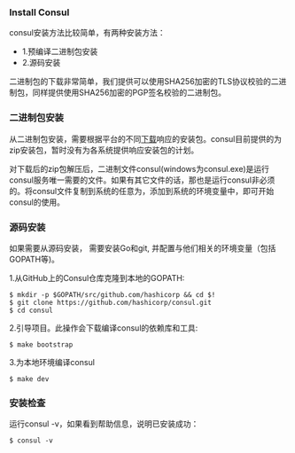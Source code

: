 ### Install Consul

consul安装方法比较简单，有两种安装方法：
 - 1.预编译二进制包安装
 - 2.源码安装

二进制包的下载非常简单，我们提供可以使用SHA256加密的TLS协议校验的二进制包，同样提供使用SHA256加密的PGP签名校验的二进制包。

### 二进制包安装

从二进制包安装，需要根据平台的不同[下载](https://www.consul.io/downloads.html)响应的安装包。consul目前提供的为zip安装包，暂时没有为各系统提供响应安装包的计划。

对下载后的zip包解压后，二进制文件consul(windows为consul.exe)是运行consul服务唯一需要的文件。如果有其它文件的话，那也是运行consul非必须的。将consul文件复制到系统的任意为，添加到系统的环境变量中，即可开始consul的使用。

### 源码安装

如果需要从源码安装， 需要安装Go和git, 并配置与他们相关的环境变量（包括GOPATH等)。

1.从GitHub上的Consul仓库克隆到本地的GOPATH:

```
$ mkdir -p $GOPATH/src/github.com/hashicorp && cd $!
$ git clone https://github.com/hashicorp/consul.git
$ cd consul
```

2.引导项目。此操作会下载编译consul的依赖库和工具:

```
$ make bootstrap
```

3.为本地环境编译consul

```
$ make dev
```

### 安装检查

运行consul -v，如果看到帮助信息，说明已安装成功：

```
$ consul -v
```
